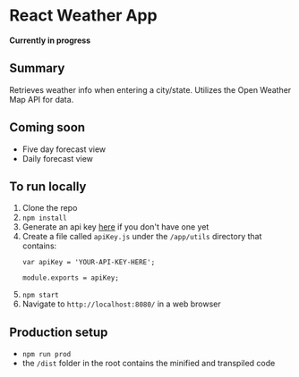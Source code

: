 # React Weather App

**Currently in progress**

## Summary
Retrieves weather info when entering a city/state. Utilizes the Open Weather Map API for data. 

## Coming soon
- Five day forecast view
- Daily forecast view

## To run locally
1. Clone the repo
2. `npm install`
3. Generate an api key [here](http://openweathermap.org/appid) if you don't have one yet
4. Create a file called `apiKey.js` under the `/app/utils` directory that contains:
    ```
    var apiKey = 'YOUR-API-KEY-HERE';

    module.exports = apiKey;

    ```
5. `npm start`
6. Navigate to `http://localhost:8080/` in a web browser

## Production setup
- `npm run prod`
- the `/dist` folder in the root contains the minified and transpiled code